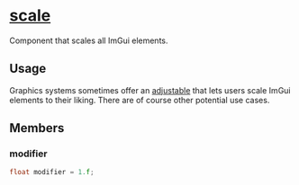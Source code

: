 # [scale](scale.hpp)

Component that scales all ImGui elements.

## Usage

Graphics systems sometimes offer an [adjustable](../../adjustable/data/adjustable.md) that lets users scale ImGui elements to their liking. There are of course other potential use cases.

## Members

### modifier

```cpp
float modifier = 1.f;
```